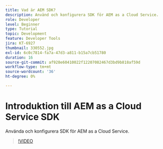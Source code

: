 ```yaml
---
title: Vad är AEM SDK?
description: Använd och konfigurera SDK för AEM as a Cloud Service.
role: Developer
level: Beginner
type: Tutorial
topic: Development
feature: Developer Tools
jira: KT-6927
thumbnail: 330552.jpg
exl-id: 6c0c7814-fa7a-47d3-a811-b15a7cb51780
duration: 16
source-git-commit: af928e60410022f12207082467d3bd9b818af59d
workflow-type: tm+mt
source-wordcount: '36'
ht-degree: 0%

---
```


# Introduktion till AEM as a Cloud Service SDK

Använda och konfigurera SDK för AEM as a Cloud Service.

>[!VIDEO](https://video.tv.adobe.com/v/330552?quality=12&learn=on)
